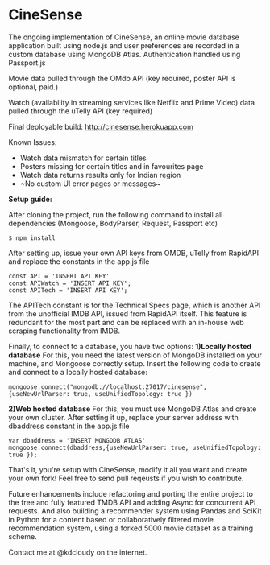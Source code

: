 # CineSense
The ongoing implementation of CineSense, an online movie database application built using node.js and user preferences are recorded in a custom database using MongoDB Atlas.
Authentication handled using Passport.js

Movie data pulled through the OMdb API (key required, poster API is optional, paid.)

Watch (availability in streaming services like Netflix and Prime Video) data pulled through the uTelly API (key required)

Final deployable build: http://cinesense.herokuapp.com

Known Issues:
- Watch data mismatch for certain titles
- Posters missing for certain titles and in favourites page
- Watch data returns results only for Indian region
- ~No custom UI error pages or messages~

**Setup guide:**

After cloning the project, run the following command to install all dependencies (Mongoose, BodyParser, Request, Passport etc)
```
$ npm install
```

After setting up, issue your own API keys from OMDB, uTelly from RapidAPI and replace the constants in the app.js file
```
const API = 'INSERT API KEY'
const APIWatch = 'INSERT API KEY';
const APITech = 'INSERT API KEY';
```

The APITech constant is for the Technical Specs page, which is another API from the unofficial IMDB API, issued from RapidAPI itself. This feature is redundant for the most part and can be replaced with an in-house web scraping functionality from IMDB.

Finally, to connect to a database, you have two options:
**1)Locally hosted database**
For this, you need the latest version of MongoDB installed on your machine, and Mongoose correctly setup. 
Insert the following code to create and connect to a locally hosted database:
```
mongoose.connect("mongodb://localhost:27017/cinesense",{useNewUrlParser: true, useUnifiedTopology: true })
```

**2)Web hosted database**
For this, you must use MongoDB Atlas and create your own cluster. After setting it up, replace your server address with dbaddress constant in the app.js file
```
var dbaddress = 'INSERT MONGODB ATLAS'
mongoose.connect(dbaddress,{useNewUrlParser: true, useUnifiedTopology: true });
```

That's it, you're setup with CineSense, modify it all you want and create your own fork!
Feel free to send pull reqeusts if you wish to contribute.

Future enhancements include refactoring and porting the entire project to the free and fully featured TMDB API and adding Async for concurrent API requests. And also building a recommender system using Pandas and SciKit in Python for a content based or collaboratively filtered movie recommendation system, using a forked 5000 movie dataset as a training scheme. 

Contact me at @kdcloudy on the internet. 


